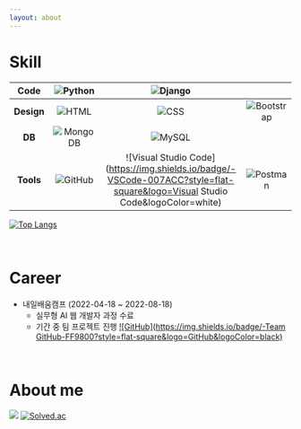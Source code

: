 ```yaml
---
layout: about 
---
```


# Skill

|**Code**|![Python](https://img.shields.io/badge/-Python-3776AB?style=flat-square&logo=Python&logoColor=white)|![Django](https://img.shields.io/badge/-Django-092E20?style=flat-square&logo=Django&logoColor=white)||
|:-------:|:-------:|:-------:|:-------:|
|**Design**|![HTML](https://img.shields.io/badge/-HTML-E34F26?style=flat-square&logo=HTML5&logoColor=white)|![CSS](https://img.shields.io/badge/-CSS-1572B6?style=flat-square&logo=CSS3&logoColor=white)|![Bootstrap](https://img.shields.io/badge/-Bootstrap-7952B3?style=flat-square&logo=Bootstrap&logoColor=white)|
|**DB**|![MongoDB](https://img.shields.io/badge/-MongoDB-47A248?style=flat-square&logo=MongoDB&logoColor=white)|![MySQL](https://img.shields.io/badge/-MySQL-4479A1?style=flat-square&logo=MySQL&logoColor=white)||
|**Tools**|![GitHub](https://img.shields.io/badge/-GitHub-181717?style=flat-square&logo=GitHub&logoColor=white)|![Visual Studio Code](https://img.shields.io/badge/-VSCode-007ACC?style=flat-square&logo=Visual Studio Code&logoColor=white)|![Postman](https://img.shields.io/badge/-Postman-FF6C37?style=flat-square&logo=Postman&logoColor=white)|

[![Top Langs](https://github-readme-stats.vercel.app/api/top-langs/?username=minkkky&layout=compact)](https://github.com/minkkky/github-readme-stats)

<br/>

# Career
* 내일배움캠프 (2022-04-18 ~ 2022-08-18)
  * 실무형 AI 웹 개발자 과정 수료
  * 기간 중 팀 프로젝트 진행
 [![GitHub](https://img.shields.io/badge/-Team GitHub-FF9800?style=flat-square&logo=GitHub&logoColor=black)](https://github.com/cmjcum)

<br/>

# About me
[![](https://img.shields.io/badge/-Blog-000000?style=flat-square&logo=Tistory&logoColor=white)](https://moist-ink.tistory.com/)
[![Solved.ac](http://mazassumnida.wtf/api/generate_badge?boj=mp98dl4)](https://solved.ac/profile/mp98dl4)